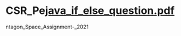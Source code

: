 # CSR_Pe[java_if_else_question.pdf](https://github.com/manisha-shinde/CSR_Pentagon_Space_Assignment-_2021/files/7109782/java_if_else_question.pdf)
ntagon_Space_Assignment-_2021
